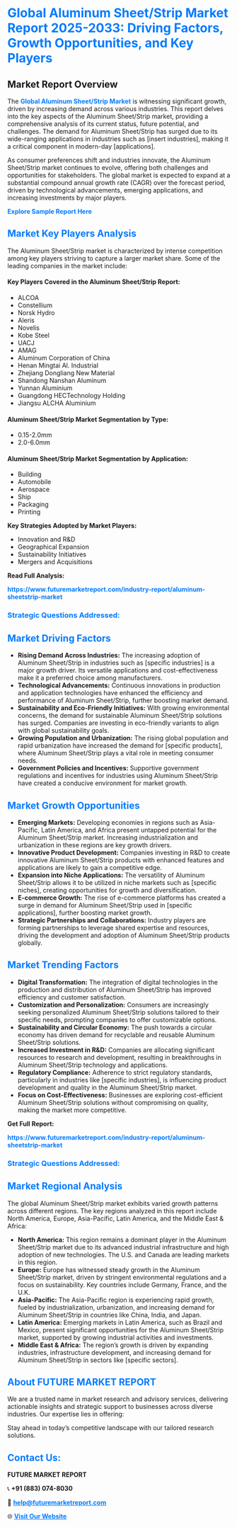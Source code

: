 <h1 style="color: #007BFF;">Global Aluminum Sheet/Strip Market Report 2025-2033: Driving Factors, Growth Opportunities, and Key Players</h1>

<section id="overview">
<h2>Market Report Overview</h2>
<p>The <a href="https://www.futuremarketreport.com/industry-report/aluminum-sheetstrip-market" style="color: #007BFF; text-decoration: none;"><strong>Global Aluminum Sheet/Strip Market</strong></a> is witnessing significant growth, driven by increasing demand across various industries. This report delves into the key aspects of the Aluminum Sheet/Strip market, providing a comprehensive analysis of its current status, future potential, and challenges. The demand for Aluminum Sheet/Strip has surged due to its wide-ranging applications in industries such as [insert industries], making it a critical component in modern-day [applications].</p>
<p>As consumer preferences shift and industries innovate, the Aluminum Sheet/Strip market continues to evolve, offering both challenges and opportunities for stakeholders. The global market is expected to expand at a substantial compound annual growth rate (CAGR) over the forecast period, driven by technological advancements, emerging applications, and increasing investments by major players.</p>
</section>

<section id="overview">
<p><a href="https://www.futuremarketreport.com/request-sample/reportId=82970" style="color: #007BFF; text-decoration: none;"><strong>Explore Sample Report Here</strong></a></p>
</section>

<section id="key-players">
<h2 style="color: #007BFF;">Market Key Players Analysis</h2>
<p>The Aluminum Sheet/Strip market is characterized by intense competition among key players striving to capture a larger market share. Some of the leading companies in the market include:</p>
<h4>Key Players Covered in the Aluminum Sheet/Strip Report:</h4>
<ul><li>ALCOA</li><li>Constellium</li><li>Norsk Hydro</li><li>Aleris</li><li>Novelis</li><li>Kobe Steel</li><li>UACJ</li><li>AMAG</li><li>Aluminum Corporation of China</li><li>Henan Mingtai Al. Industrial</li><li>Zhejiang Dongliang New Material</li><li>Shandong Nanshan Aluminum</li><li>Yunnan Aluminium</li><li>Guangdong HECTechnology Holding</li><li>Jiangsu ALCHA Aluminium</li></ul>
<h4>Aluminum Sheet/Strip Market Segmentation by Type:</h4>
<ul><li>0.15-2.0mm</li><li>2.0-6.0mm</li></ul>

<h4>Aluminum Sheet/Strip Market Segmentation by Application:</h4>
<ul><li>Building</li><li>Automobile</li><li>Aerospace</li><li>Ship</li><li>Packaging</li><li>Printing</li></ul>
<p><strong>Key Strategies Adopted by Market Players:</strong></p>
<ul>
<li>Innovation and R&D</li>
<li>Geographical Expansion</li>
<li>Sustainability Initiatives</li>
<li>Mergers and Acquisitions</li>
</ul>
</section>

<section>
<p><strong>Read Full Analysis: </strong></p><a href="https://www.futuremarketreport.com/industry-report/aluminum-sheetstrip-market" style="color: #007BFF; text-decoration: none;"><strong>https://www.futuremarketreport.com/industry-report/aluminum-sheetstrip-market</strong></a>
<h3 style="color: #007BFF;">Strategic Questions Addressed:</h3>
</section>

<section id="driving-factors">
<h2 style="color: #007BFF;">Market Driving Factors</h2>
<ul>
<li><strong>Rising Demand Across Industries:</strong> The increasing adoption of Aluminum Sheet/Strip in industries such as [specific industries] is a major growth driver. Its versatile applications and cost-effectiveness make it a preferred choice among manufacturers.</li>
<li><strong>Technological Advancements:</strong> Continuous innovations in production and application technologies have enhanced the efficiency and performance of Aluminum Sheet/Strip, further boosting market demand.</li>
<li><strong>Sustainability and Eco-Friendly Initiatives:</strong> With growing environmental concerns, the demand for sustainable Aluminum Sheet/Strip solutions has surged. Companies are investing in eco-friendly variants to align with global sustainability goals.</li>
<li><strong>Growing Population and Urbanization:</strong> The rising global population and rapid urbanization have increased the demand for [specific products], where Aluminum Sheet/Strip plays a vital role in meeting consumer needs.</li>
<li><strong>Government Policies and Incentives:</strong> Supportive government regulations and incentives for industries using Aluminum Sheet/Strip have created a conducive environment for market growth.</li>
</ul>
</section>

<section id="growth-opportunities">
<h2 style="color: #007BFF;">Market Growth Opportunities</h2>
<ul>
<li><strong>Emerging Markets:</strong> Developing economies in regions such as Asia-Pacific, Latin America, and Africa present untapped potential for the Aluminum Sheet/Strip market. Increasing industrialization and urbanization in these regions are key growth drivers.</li>
<li><strong>Innovative Product Development:</strong> Companies investing in R&D to create innovative Aluminum Sheet/Strip products with enhanced features and applications are likely to gain a competitive edge.</li>
<li><strong>Expansion into Niche Applications:</strong> The versatility of Aluminum Sheet/Strip allows it to be utilized in niche markets such as [specific niches], creating opportunities for growth and diversification.</li>
<li><strong>E-commerce Growth:</strong> The rise of e-commerce platforms has created a surge in demand for Aluminum Sheet/Strip used in [specific applications], further boosting market growth.</li>
<li><strong>Strategic Partnerships and Collaborations:</strong> Industry players are forming partnerships to leverage shared expertise and resources, driving the development and adoption of Aluminum Sheet/Strip products globally.</li>
</ul>
</section>

<section id="trending-factors">
<h2 style="color: #007BFF;">Market Trending Factors</h2>
<ul>
<li><strong>Digital Transformation:</strong> The integration of digital technologies in the production and distribution of Aluminum Sheet/Strip has improved efficiency and customer satisfaction.</li>
<li><strong>Customization and Personalization:</strong> Consumers are increasingly seeking personalized Aluminum Sheet/Strip solutions tailored to their specific needs, prompting companies to offer customizable options.</li>
<li><strong>Sustainability and Circular Economy:</strong> The push towards a circular economy has driven demand for recyclable and reusable Aluminum Sheet/Strip solutions.</li>
<li><strong>Increased Investment in R&D:</strong> Companies are allocating significant resources to research and development, resulting in breakthroughs in Aluminum Sheet/Strip technology and applications.</li>
<li><strong>Regulatory Compliance:</strong> Adherence to strict regulatory standards, particularly in industries like [specific industries], is influencing product development and quality in the Aluminum Sheet/Strip market.</li>
<li><strong>Focus on Cost-Effectiveness:</strong> Businesses are exploring cost-efficient Aluminum Sheet/Strip solutions without compromising on quality, making the market more competitive.</li>
</ul>
</section>

<section>
<p><strong>Get Full Report: </strong></p><a href="https://www.futuremarketreport.com/industry-report/aluminum-sheetstrip-market" style="color: #007BFF; text-decoration: none;"><strong>https://www.futuremarketreport.com/industry-report/aluminum-sheetstrip-market</strong></a>
<h3 style="color: #007BFF;">Strategic Questions Addressed:</h3>
</section>


<section id="regional-analysis">
<h2 style="color: #007BFF;">Market Regional Analysis</h2>
<p>The global Aluminum Sheet/Strip market exhibits varied growth patterns across different regions. The key regions analyzed in this report include North America, Europe, Asia-Pacific, Latin America, and the Middle East & Africa:</p>
<ul>
<li><strong>North America:</strong> This region remains a dominant player in the Aluminum Sheet/Strip market due to its advanced industrial infrastructure and high adoption of new technologies. The U.S. and Canada are leading markets in this region.</li>
<li><strong>Europe:</strong> Europe has witnessed steady growth in the Aluminum Sheet/Strip market, driven by stringent environmental regulations and a focus on sustainability. Key countries include Germany, France, and the U.K.</li>
<li><strong>Asia-Pacific:</strong> The Asia-Pacific region is experiencing rapid growth, fueled by industrialization, urbanization, and increasing demand for Aluminum Sheet/Strip in countries like China, India, and Japan.</li>
<li><strong>Latin America:</strong> Emerging markets in Latin America, such as Brazil and Mexico, present significant opportunities for the Aluminum Sheet/Strip market, supported by growing industrial activities and investments.</li>
<li><strong>Middle East & Africa:</strong> The region’s growth is driven by expanding industries, infrastructure development, and increasing demand for Aluminum Sheet/Strip in sectors like [specific sectors].</li>
</ul>
</section>

<footer>
<h2 style="color: #007BFF;">About FUTURE MARKET REPORT</h2>
<p>We are a trusted name in market research and advisory services, delivering actionable insights and strategic support to businesses across diverse industries. Our expertise lies in offering:</p>

<p>Stay ahead in today’s competitive landscape with our tailored research solutions.</p>

<h2 style="color: #007BFF;">Contact Us:</h2>
<p><strong>FUTURE MARKET REPORT</strong></p>
<p>📞 <strong>+91 (883) 074-8030</strong></p>
<p>📧 <strong><a href="mailto:help@futuremarketreport.com" style="color: #007BFF;">help@futuremarketreport.com</a></strong></p>
<p>🌐 <strong><a href="https://www.futuremarketreport.com/" style="color: #007BFF;">Visit Our Website</a></strong></p>
</footer>